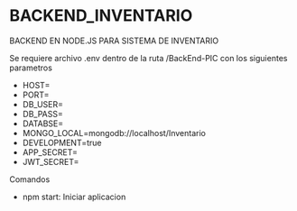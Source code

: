 # BACKEND_INVENTARIO
BACKEND EN NODE.JS PARA SISTEMA DE INVENTARIO

Se requiere archivo .env dentro de la ruta /BackEnd-PIC
con los siguientes parametros

- HOST=
- PORT=
- DB_USER=
- DB_PASS=
- DATABSE=
- MONGO_LOCAL=mongodb://localhost/Inventario
- DEVELOPMENT=true
- APP_SECRET=
- JWT_SECRET=


Comandos 
 - npm start: Iniciar aplicacion
